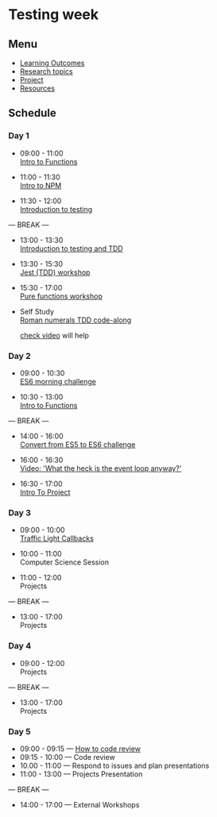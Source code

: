 # Testing week

## Menu

- [Learning Outcomes](./learning-outcomes.md)
- [Research topics](./research-afternoon.md)
- [Project](./project.md)
- [Resources](./resources.md)

## Schedule

### Day 1

- 09:00 - 11:00 <br>
  [Intro to Functions](./intro-to-functions/README.md)

- 11:00 - 11:30 <br>
  [Intro to NPM](https://github.com/GSG-CA/npm-introduction)

- 11:30 - 12:00 <br>
  [Introduction to testing](https://fac-slides.netlify.app/slides/testing/#0)

— BREAK —

- 13:00 - 13:30 <br>
  [Introduction to testing and TDD](https://github.com/GSG-CA/testing-tdd-intro)

- 13:30 - 15:30 <br>
  [Jest (TDD) workshop](https://github.com/GSG-CA/fizzbuzz)

- 15:30 - 17:00 <br>
  [Pure functions workshop](https://github.com/GSG-CA/pure-functions-easy-testing-ws)

- Self Study <br>
  [Roman numerals TDD code-along](https://github.com/GSG-CA/Roman-Numerals)

  [check video](https://youtu.be/7qEXPwG71RI) will help

### Day 2

- 09:00 - 10:30 <br>
  [ES6 morning challenge](https://github.com/GSG-CA/mc-es6-challenge/blob/master/ES6-ES5)

- 10:30 - 13:00 <br>
  [Intro to Functions](./intro-to-functions/README.md)

— BREAK —

- 14:00 - 16:00 <br>
  [Convert from ES5 to ES6 challenge](https://github.com/GSG-CA/mc-es6-challenge/tree/master/ES5-ES6)

- 16:00 - 16:30 <br>
  [Video: 'What the heck is the event loop anyway?'](https://www.youtube.com/watch?v=8aGhZQkoFbQ)

- 16:30 - 17:00 <br>
  [Intro To Project](./project.md)

### Day 3

- 09:00 - 10:00 <br>
  [Traffic Light Callbacks](https://github.com/GSG-CA/morning-challenge-traffic-lights)

- 10:00 - 11:00 <br>
  Computer Science Session

- 11:00 - 12:00 <br>
  Projects

— BREAK —

- 13:00 - 17:00<br>
  Projects

### Day 4
  
- 09:00 - 12:00 <br>
  Projects

— BREAK —

- 13:00 - 17:00 <br>
  Projects

### Day 5

- 09:00 - 09:15 — [How to code review](./codereviewintro.md)
- 09:15 - 10:00 — Code review
- 10.00 - 11:00 — Respond to issues and plan presentations
- 11:00 - 13:00 — Projects Presentation

— BREAK —

- 14:00 - 17:00 — External Workshops
